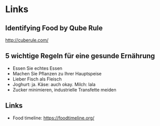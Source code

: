 # Links

## Identifying Food by Qube Rule

<http://cuberule.com/>

## 5 wichtige Regeln für eine gesunde Ernährung

- Essen Sie echtes Essen
- Machen Sie Pflanzen zu Ihrer Hauptspeise
- Lieber Fisch als Fleisch
- Joghurt: ja. Käse: auch okay. Milch: lala
- Zucker minimieren, industrielle Transfette meiden

## Links

- Food timeline: <https://foodtimeline.org/>
